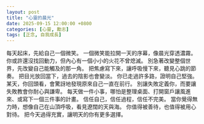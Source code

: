 ```yaml
---
layout: post
title: "心靈的晨光"
date: 2025-09-15 12:00:00 +0800
categories: [心靈, 勵志]
tags: [正念, 自我成長]
---
```


每天起床，先給自己一個微笑。
一個微笑能拉開一天的序幕，像晨光穿透濃霧。
你或許還沒找回動力，但內心有一個小小的火花不曾熄滅。
別急著改變整個世界，先改變自己能觸及的那一角。
把焦慮寫下來，讓呼吸慢下來，聽見心跳的節奏。
把目光放回當下，過去的陰影也會變淡。
你已走過許多路，證明自己堅強。
某天，你回頭看，會驚訝地發現原來自己一直在前行。
別讓失敗定義你，而要讓失敗教會你耐心與謙卑。
每天做一件小事，哪怕是整理桌面、打開窗戶讓風進來、或寫下一個三件事的計畫。
信任自己，信任過程，信任不完美。
當你覺得無力時，想像自己在山頂呼吸，看見遼闊的天與海。
你值得被善待，也值得被用心對待。
把今天過得充實，讓明天的你有更多選擇。